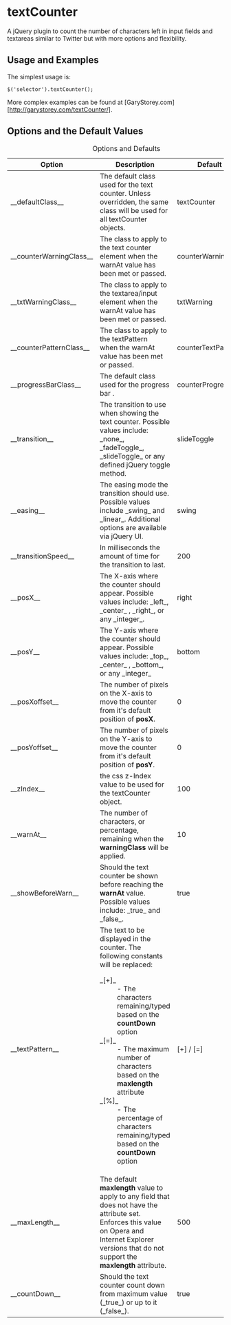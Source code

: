 textCounter
===========
A jQuery plugin to count the number of characters left in input fields and textareas similar to Twitter but with more options and flexibility.

Usage and Examples
------------------------------
The simplest usage is:

    $('selector').textCounter();

More complex examples can be found at [GaryStorey.com][http://garystorey.com/textCounter/].


Options and the Default Values
------------------------------
<table cellspacing="0" cellpadding="0"><caption>Options and Defaults</caption>
<thead>
    <tr><th>Option</th><th>Description</th><th>Default</th></tr>
</thead>
<tbody>
    <tr><td>__defaultClass__</td><td>The default class used for the text counter. Unless overridden, the same class will be used for all textCounter objects.</td><td>textCounter</td></tr>
	<tr><td>__counterWarningClass__</td><td>The class to apply to the text counter element when the warnAt value has been met or passed.</td><td>counterWarning</td></tr>
	<tr><td>__txtWarningClass__</td><td>The class to apply to the textarea/input element when the warnAt value has been met or passed.</td><td>txtWarning</td></tr>
	<tr><td>__counterPatternClass__</td><td>The class to apply to the textPattern <div> when the warnAt value has been met or passed.</td><td>counterTextPattern</td></tr>
	<tr><td>__progressBarClass__</td><td>The default class used for the progress bar <span>. </td><td>counterProgressBar</td></tr>
	<tr><td>__transition__</td><td>The transition to use when showing the text counter. Possible values include:  _none_, _fadeToggle_, _slideToggle_ or any defined jQuery toggle method.</td><td>slideToggle</td></tr>
	<tr><td>__easing__</td><td>The easing mode the transition should use.  Possible values include _swing_ and _linear_.  Additional options are available via jQuery UI.</td><td>swing</td></tr>
	<tr><td>__transitionSpeed__</td><td>In milliseconds the amount of time for the transition to last.</td><td>200</td></tr>
	<tr><td>__posX__</td><td>The X-axis where the counter should appear.  Possible values include: _left_, _center_ , _right_, or any _integer_.</td><td>right</td></tr>
	<tr><td>__posY__</td><td>The Y-axis where the counter should appear. Possible values include: _top_, _center_ , _bottom_, or any _integer_</td><td>bottom</td></tr>
	<tr><td>__posXoffset__</td><td>The number of pixels on the X-axis to move the counter from it's default position of <strong>posX</strong>.</td><td>0</td></tr>
	<tr><td>__posYoffset__</td><td>The number of pixels on the Y-axis to move the counter from it's default position of <strong>posY</strong>.</td><td>0</td></tr>
	<tr><td>__zIndex__</td><td>the css z-Index value to be used for the textCounter object.</td><td>100</td></tr>
	<tr><td>__warnAt__</td><td>The number of characters, or percentage, remaining when the <strong>warningClass</strong> will be applied.</td><td>10</td></tr>
	<tr><td>__showBeforeWarn__</td><td>Should the text counter be shown before reaching the <strong>warnAt</strong> value. Possible values include: _true_ and _false_.</td><td>true</td></tr>
	<tr><td>__textPattern__</td><td>The text to be displayed in the counter.  The following constants will be replaced:  <dl><dt>_[+]_</dt> <dd>- The characters remaining/typed based on the <strong>countDown</strong> option</dd><dt>_[=]_</dt><dd>- The maximum number of characters based on the <strong>maxlength</strong> attribute</dd><dt>_[%]_</dt><dd>- The percentage of characters remaining/typed based on the <strong>countDown</strong> option</dd></dl></td><td>[+] / [=]</td></tr>
	<tr><td>__maxLength__</td><td>The default <strong>maxlength</strong> value to apply to any field that does not have the attribute set.  Enforces this value on Opera and Internet Explorer versions that do not support the <strong>maxlength</strong> attribute.</td><td>500</td></tr>
	<tr><td>__countDown__</td><td>Should the text counter count down from maximum value (_true_) or up to it (_false_).</td><td>true</td></tr>
</tbody>
</table>

